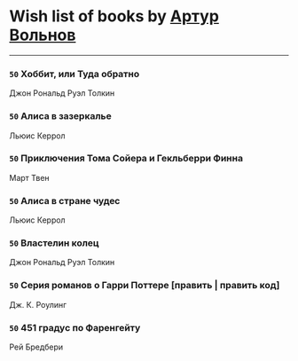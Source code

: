 # Wish list of books by [Артур Вольнов](http://vk.com/id225880893)
---

### `50` Хоббит, или Туда обратно
Джон Рональд Руэл Толкин

### `50` Алиса в зазеркалье
Льюис Керрол

### `50` Приключения Тома Сойера и Гекльберри Финна
Март Твен

### `50` Алиса в стране чудес
Льюис Керрол

### `50` Властелин колец
Джон Рональд Руэл Толкин

### `50` Серия романов о Гарри Поттере [править | править код]
Дж. К. Роулинг

### `50` 451 градус по Фаренгейту
Рей Бредбери

